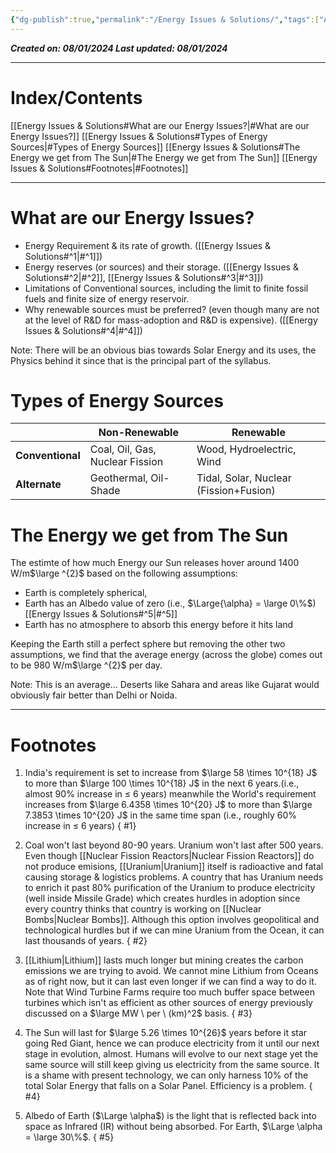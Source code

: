 ```yaml
---
{"dg-publish":true,"permalink":"/Energy Issues & Solutions/","tags":["Academics","Physics"]}
---
```


***Created on: 08/01/2024
Last updated: 08/01/2024***

----
# Index/Contents
[[Energy Issues & Solutions#What are our Energy Issues?\|#What are our Energy Issues?]]
[[Energy Issues & Solutions#Types of Energy Sources\|#Types of Energy Sources]]
[[Energy Issues & Solutions#The Energy we get from The Sun\|#The Energy we get from The Sun]]
[[Energy Issues & Solutions#Footnotes\|#Footnotes]]

-----
# What are our Energy Issues?
- Energy Requirement & its rate of growth. ([[Energy Issues & Solutions#^1\|#^1]])
- Energy reserves (or sources) and their storage. ([[Energy Issues & Solutions#^2\|#^2]], [[Energy Issues & Solutions#^3\|#^3]])
- Limitations of Conventional sources, including the limit to finite fossil fuels and finite size of energy reservoir.
- Why renewable sources must be preferred? (even though many are not at the level of R&D for mass-adoption and R&D is expensive). ([[Energy Issues & Solutions#^4\|#^4]])

Note: There will be an obvious bias towards Solar Energy and its uses, the Physics behind it since that is the principal part of the syllabus.
# Types of Energy Sources
|  | Non-Renewable | Renewable |
| ---- | ---- | ---- |
| **Conventional** | Coal, Oil, Gas, Nuclear Fission | Wood, Hydroelectric, Wind |
| **Alternate** | Geothermal, Oil-Shade | Tidal, Solar, Nuclear (Fission+Fusion) |
# The Energy we get from The Sun
The estimte of how much Energy our Sun releases hover around 1400 W/m$\large ^{2}$ based on the following assumptions:
- Earth is completely spherical, 
- Earth has an Albedo value of zero (i.e., $\Large{\alpha} = \large 0\%$) [[Energy Issues & Solutions#^5\|#^5]]
- Earth has no atmosphere to absorb this energy before it hits land 

Keeping the Earth still a perfect sphere but removing the other two assumptions, we find that the average energy (across the globe) comes out to be 980 W/m$\large ^{2}$ per day.

Note: This is an average... Deserts like Sahara and areas like Gujarat would obviously fair better than Delhi or Noida. 

---

# Footnotes
1. India's requirement is set to increase from $\large 58 \times 10^{18} J$  to more than $\large 100 \times 10^{18} J$ in the next 6 years.(i.e., almost 90% increase in $\leq$ 6 years) meanwhile the World's requirement increases from $\large 6.4358 \times 10^{20} J$ to more than $\large 7.3853 \times 10^{20} J$ in the same time span (i.e., roughly 60% increase in $\leq$ 6 years)
{ #1}


2. Coal won't last beyond 80-90 years. Uranium won't last after 500 years. Even though [[Nuclear Fission Reactors\|Nuclear Fission Reactors]] do not produce emisions, [[Uranium\|Uranium]] itself is radioactive and fatal causing storage & logistics problems. A country that has Uranium needs to enrich it past 80% purification of the Uranium to produce electricity (well inside Missile Grade) which creates hurdles in adoption since every country thinks that country is working on [[Nuclear Bombs\|Nuclear Bombs]]. Although this option involves geopolitical and technological hurdles but if we can mine Uranium from the Ocean, it can last thousands of years.
{ #2}


3. [[Lithium\|Lithium]] lasts much longer but mining creates the carbon emissions we are trying to avoid. We cannot mine Lithium from Oceans as of right now, but it can last even longer if we can find a way to do it. Note that Wind Turbine Farms require too much buffer space between turbines which isn't as efficient as other sources of energy previously discussed on a $\large MW \ per \ (km)^2$ basis.
{ #3}


4. The Sun will last for $\large 5.26 \times 10^{26}$ years before it star going Red Giant, hence we can produce electricity from it until our next stage in evolution, almost. Humans will evolve to our next stage yet the same source will still keep giving us electricity from the same source. It is a shame with present technology, we can only harness 10% of the total Solar Energy that falls on a Solar Panel. Efficiency is a problem.
{ #4}


5. Albedo of Earth ($\Large \alpha$) is the light that is reflected back into space as Infrared (IR) without being absorbed. For Earth, $\Large \alpha = \large 30\%$.
{ #5}


